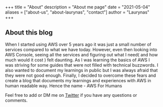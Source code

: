 +++
title = "About"
description = "About me page"
date = "2021-05-04"
aliases = ["about-us", "about-laurynas", "contact"]
author = "Laurynas"
+++
## About this blog

When I started using AWS over 5 years ago it was just a small number of services compared to what we have today. However, even then looking into AWS Console, seeing all the services and figuring out what I need( and how much would it cost ) felt daunting. As I was learning the basics of AWS I was striving for some guides that were not filled with technical buzzwords. I also wanted to document my learnings in public but I was always afraid that they were not good enough. Finally, I decided to overcome these fears and create a blog that documents my learnings and experiences with AWS in human readable way. Hence the name - AWS For Humans

Feel free to add or DM me on [Twitter](https://twitter.com/LaurynasT2) if you have any questions or comments.
